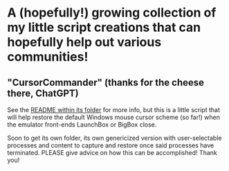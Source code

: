 # A (hopefully!) growing collection of my little script creations that can hopefully help out various communities!

## "CursorCommander" (thanks for the cheese there, ChatGPT)

See the [README within its folder](RestoreCursorWhenLaunchBoxCloses/readme.md) for more info, but this is a little script that will help restore the default Windows mouse cursor scheme (so far!) when the emulator front-ends LaunchBox or BigBox close.

Soon to get its own folder, its own genericized version with user-selectable processes and content to capture and restore once said processes have terminated. PLEASE give advice on how this can be accomplished! Thank you!

